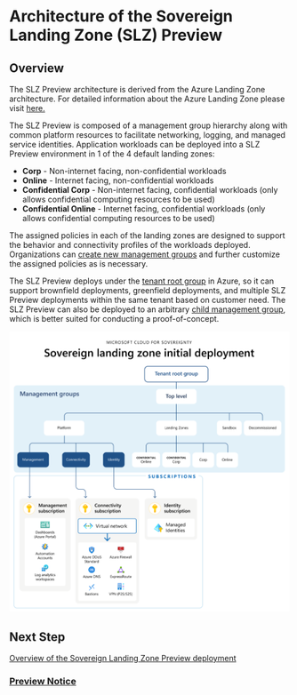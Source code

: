 # Architecture of the Sovereign Landing Zone (SLZ) Preview

## Overview

The SLZ Preview architecture is derived from the Azure Landing Zone architecture. For detailed information about the Azure Landing Zone please visit [here.](https://learn.microsoft.com/azure/cloud-adoption-framework/ready/landing-zone/)

The SLZ Preview is composed of a management group hierarchy along with common platform resources to facilitate networking, logging, and managed service identities. Application workloads can be deployed into a SLZ Preview environment in 1 of the 4 default landing zones:

- **Corp** - Non-internet facing, non-confidential workloads
- **Online** - Internet facing, non-confidential workloads
- **Confidential Corp** - Non-internet facing, confidential workloads (only allows confidential computing resources to be used)
- **Confidential Online** - Internet facing, confidential workloads (only allows confidential computing resources to be used)

The assigned policies in each of the landing zones are designed to support the behavior and connectivity profiles of the workloads deployed. Organizations can [create new management groups](scenarios/Expanding-SLZ-ManagementGroups.md) and further customize the assigned policies as is necessary.

The SLZ Preview deploys under the [tenant root group](https://learn.microsoft.com/azure/governance/management-groups/overview#root-management-group-for-each-directory) in Azure, so it can support brownfield deployments, greenfield deployments, and multiple SLZ Preview deployments within the same tenant based on customer need. The SLZ Preview can also be deployed to an arbitrary [child management group](scenarios/Piloting-SLZ.md), which is better suited for conducting a proof-of-concept.

![SLZ Initial Architecture Diagram](images/slz-initial-architecture.png)

## Next Step

[Overview of the Sovereign Landing Zone Preview deployment](03-Deployment-Overview.md)

### [Preview Notice](./PREVIEW.md)
